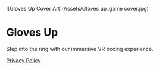 <!DOCTYPE html>
![Gloves Up Cover Art](Assets/Gloves up_game cover.jpg)
<html lang="en">
<head>
</head>
<body>  
  <h1>Gloves Up</h1>
  <p>Step into the ring with our immersive VR boxing experience.</p>
  <a href="https://app.termly.io/dashboard/website/c5014250-07f5-4a21-abe3-8449879511e5/privacy-policy" target="_blank">Privacy Policy</a>
</body>
</html>

